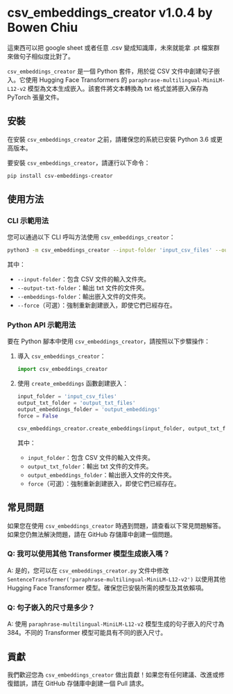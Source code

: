 # csv_embeddings_creator v1.0.4 by Bowen Chiu

這東西可以把 google sheet 或者任意 .csv 變成知識庫，未來就能拿 .pt 檔案群來做句子相似度比對了。

`csv_embeddings_creator` 是一個 Python 套件，用於從 CSV 文件中創建句子嵌入。它使用 Hugging Face Transformers 的 `paraphrase-multilingual-MiniLM-L12-v2` 模型為文本生成嵌入。該套件將文本轉換為 txt 格式並將嵌入保存為 PyTorch 張量文件。

## 安裝

在安裝 `csv_embeddings_creator` 之前，請確保您的系統已安裝 Python 3.6 或更高版本。

要安裝 `csv_embeddings_creator`，請運行以下命令：

```bash
pip install csv-embeddings-creator
```

## 使用方法

### CLI 示範用法

您可以通過以下 CLI 呼叫方法使用 `csv_embeddings_creator`：

```bash
python3 -m csv_embeddings_creator --input-folder 'input_csv_files' --output-txt-folder 'output_txt_files' --embeddings-folder 'output_embeddings' [--force]
```

其中：

- `--input-folder`：包含 CSV 文件的輸入文件夾。
- `--output-txt-folder`：輸出 txt 文件的文件夾。
- `--embeddings-folder`：輸出嵌入文件的文件夾。
- `--force`（可選）：強制重新創建嵌入，即使它們已經存在。

### Python API 示範用法

要在 Python 腳本中使用 `csv_embeddings_creator`，請按照以下步驟操作：

1. 導入 `csv_embeddings_creator`：

   ```python
   import csv_embeddings_creator
   ```

2. 使用 `create_embeddings` 函數創建嵌入：

   ```python
   input_folder = 'input_csv_files'
   output_txt_folder = 'output_txt_files'
   output_embeddings_folder = 'output_embeddings'
   force = False

   csv_embeddings_creator.create_embeddings(input_folder, output_txt_folder, output_embeddings_folder, force)
   ```

   其中：

   - `input_folder`：包含 CSV 文件的輸入文件夾。
   - `output_txt_folder`：輸出 txt 文件的文件夾。
   - `output_embeddings_folder`：輸出嵌入文件的文件夾。
   - `force`（可選）：強制重新創建嵌入，即使它們已經存在。

## 常見問題

如果您在使用 `csv_embeddings_creator` 時遇到問題，請查看以下常見問題解答。如果您仍無法解決問題，請在 GitHub 存儲庫中創建一個問題。

### Q: 我可以使用其他 Transformer 模型生成嵌入嗎？

A: 是的，您可以在 `csv_embeddings_creator.py` 文件中修改 `SentenceTransformer('paraphrase-multilingual-MiniLM-L12-v2')` 以使用其他 Hugging Face Transformer 模型。確保您已安裝所需的模型及其依賴項。

### Q: 句子嵌入的尺寸是多少？

A: 使用 `paraphrase-multilingual-MiniLM-L12-v2` 模型生成的句子嵌入的尺寸為 384。不同的 Transformer 模型可能具有不同的嵌入尺寸。

## 貢獻

我們歡迎您為 `csv_embeddings_creator` 做出貢獻！如果您有任何建議、改進或修復錯誤，請在 GitHub 存儲庫中創建一個 Pull 請求。
